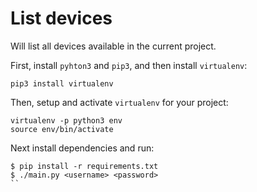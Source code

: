 # List devices

Will list all devices available in the current project.

First, install `pyhton3` and `pip3`, and then install `virtualenv`:

    pip3 install virtualenv

Then, setup and activate `virtualenv` for your project:

    virtualenv -p python3 env
    source env/bin/activate


Next install dependencies and run:
```
$ pip install -r requirements.txt
$ ./main.py <username> <password>
``

